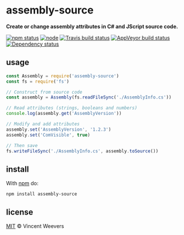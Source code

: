 # assembly-source

**Create or change assembly attributes in C# and JScript source code.**

[![npm status](http://img.shields.io/npm/v/assembly-source.svg?style=flat-square)](https://www.npmjs.org/package/assembly-source) [![node](https://img.shields.io/node/v/assembly-source.svg?style=flat-square)](https://www.npmjs.org/package/assembly-source) [![Travis build status](https://img.shields.io/travis/vweevers/assembly-source.svg?style=flat-square&label=travis)](http://travis-ci.org/vweevers/assembly-source) [![AppVeyor build status](https://img.shields.io/appveyor/ci/vweevers/assembly-source.svg?style=flat-square&label=appveyor)](https://ci.appveyor.com/project/vweevers/assembly-source) [![Dependency status](https://img.shields.io/david/vweevers/assembly-source.svg?style=flat-square)](https://david-dm.org/vweevers/assembly-source)

## usage

```js
const Assembly = require('assembly-source')
const fs = require('fs')

// Construct from source code
const assembly = Assembly(fs.readFileSync('./AssemblyInfo.cs'))

// Read attributes (strings, booleans and numbers)
console.log(assembly.get('AssemblyVersion'))

// Modify and add attributes
assembly.set('AssemblyVersion', '1.2.3')
assembly.set('ComVisible', true)

// Then save
fs.writeFileSync('./AssemblyInfo.cs', assembly.toSource())
```

## install

With [npm](https://npmjs.org) do:

```
npm install assembly-source
```

## license

[MIT](http://opensource.org/licenses/MIT) © Vincent Weevers
